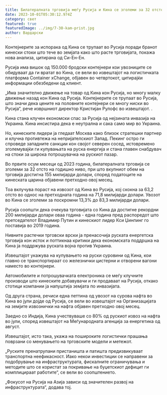 ```yaml
---
title: Билатералната трговија меѓу Русија и Кина се зголеми за 32 отсто
date: 2023-10-01T05:30:12.974Z
category: свет
featured: true
featuredImage: ../img/7-30-kam-prist.jpg
author: Вардарски
---
```

Контејнерите за испорака од Кина се трупаат во Русија поради бранот кинески стоки што тече во земјата како што расте трговијата, покажа нова анализа, цитирана од Си-Ен-Ен.

Русија има вишок од 150.000 бродски контејнери кои увозниците се обидуваат да ги вратат во Кина, се вели во извештајот на логистичката платформа Container xChange, објавен во четвртокот, цитирајќи информации обезбедени од клиент.

„Има значително движење на товар од Кина кон Русија, но многу малку движење назад кон Кина од Русија. Контејнерите се трупаат во Русија, што значи дека цените на половните контејнери се многу ниски во Русија“, рече извршниот директор Кристијан Рулофс во извештајот. .

Кина стана клучен економски спас за Русија од нејзината инвазија на Украина. Кина инсистира дека е неутрална и сака само мир во Украина.

Но, кинеските лидери ја гледаат Москва како близок стратешки партнер и клучна противтежа на непријателскиот Запад. Пекинг остро ги спроведе западните санкции кон својот северен сосед, истовремено зголемувајќи ги купувањата на руска енергија и стана главен снабдувач на стоки за широка потрошувачка на рускиот пазар.

Во првите осум месеци од 2023 година, билатералната трговија се зголеми за 32 отсто на годишно ниво, при што вкупниот обем на трговија достигна 155 милијарди долари, според податоците на кинеската царина објавени претходно овој месец.

Тоа вклучува пораст на извозот од Кина во Русија, кој скокна за 63,2 отсто во однос на претходната година на 71,8 милијарди долари. Увозот во Кина се зголеми за поскромни 13,3% до 83,3 милијарди долари.

Русија соопшти дека очекува трговијата со Кина да достигне рекордни 200 милијарди долари оваа година - една година пред распоредот што претседателот Владимир Путин и кинескиот лидер Кси Џинпинг го поставија во 2019 година.

Нивните растечки трговски врски ја пренасочија руската енергетска трговија кон исток и поттикнаа критики дека економската поддршка на Кина ја поддржува руската војна против Украина.

Извештајот укажува на купувањето на руски суровини од Кина, кои главно се транспортираат со железнички цистерни и отворени вагони наместо во контејнери.

Автомобилите и потрошувачката електроника се меѓу клучните производи што кинеските добавувачи и ги продаваат на Русија, откако стотици компании ја напуштија земјата по инвазијата.

Од друга страна, речиси една петтина од увозот на сурова нафта во Кина во јули дојде од Русија, се вели во извештајот на Организацијата на земјите извознички на нафта објавен претходно овој месец.

Заедно со Индија, Кина учествуваше со 80% од рускиот извоз на нафта во јули, според извештајот на Меѓународната агенција за енергетика од август.

Извештајот, исто така, укажа на пошироките логистички прашања поврзани со менувањето на трговските модели и метежот.

„Руските пренатрупани пристаништа и патишта предизвикуваат транспортна неефикасност. Иако некои инвестиции се направени за подобрување на инфраструктурата, фискалните ограничувања и методите што се користат за покривање на буџетскиот дефицит ги комплицираат работите“, се вели во соопштението.

„Фокусот на Русија на Азија зависи од значителен развој на инфраструктурата“, додава тој.